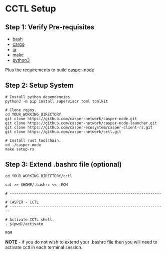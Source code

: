 # CCTL Setup

## Step 1: Verify Pre-requisites

- [bash](https://en.wikipedia.org/wiki/Bash_(Unix_shell))
- [cargo](https://doc.rust-lang.org/cargo/)
- [jq](https://jqlang.github.io/jq/)
- [make](https://www.gnu.org/software/make/)
- [python3](https://www.python.org/downloads/)

Plus the requirements to build [casper-node](https://github.com/CasperLabs/casper-node#pre-requisites-for-building)

## Step 2: Setup System

```
# Install python dependencies.
python3 -m pip install supervisor toml tomlkit

# Clone repos.
cd YOUR_WORKING_DIRECTORY
git clone https://github.com/casper-network/casper-node.git
git clone https://github.com/casper-network/casper-node-launcher.git
git clone https://github.com/casper-ecosystem/casper-client-rs.git
git clone https://github.com/casper-network/cctl.git

# Install rust toolchain.
cd ./casper-node
make setup-rs
```

## Step 3: Extend .bashrc file (optional)

```
cd YOUR_WORKING_DIRECTORY/cctl

cat >> $HOME/.bashrc <<- EOM

# ----------------------------------------------------------------------
# CASPER - CCTL
# ----------------------------------------------------------------------

# Activate CCTL shell.
. $(pwd)/activate

EOM
```

**NOTE** - if you do not wish to extend your .bashrc file then you will need to activate cctl in each terminal session.
